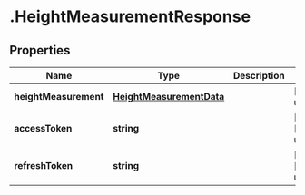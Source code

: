 # .HeightMeasurementResponse

## Properties

Name | Type | Description | Notes
------------ | ------------- | ------------- | -------------
**heightMeasurement** | [**HeightMeasurementData**](HeightMeasurementData.md) |  | [default to undefined]
**accessToken** | **string** |  | [optional] [default to undefined]
**refreshToken** | **string** |  | [optional] [default to undefined]

